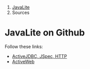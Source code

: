 <ol class=breadcrumb>
   <li><a href=/>JavaLite</a></li>
   <li class=active>Sources</li>
</ol>
<div class=page-header>
   <h1>JavaLite on Github<small></small></h1>
</div>


Follow these links:

* [ActiveJDBC, JSpec, HTTP](https://github.com/javalite/activejdbc)
* [ActiveWeb](https://github.com/javalite/activeweb)
